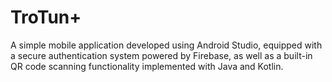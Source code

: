 # TroTun+
A simple mobile application developed using Android Studio, equipped with a secure authentication system powered by Firebase, as well as a built-in QR code scanning functionality implemented with Java and Kotlin.
